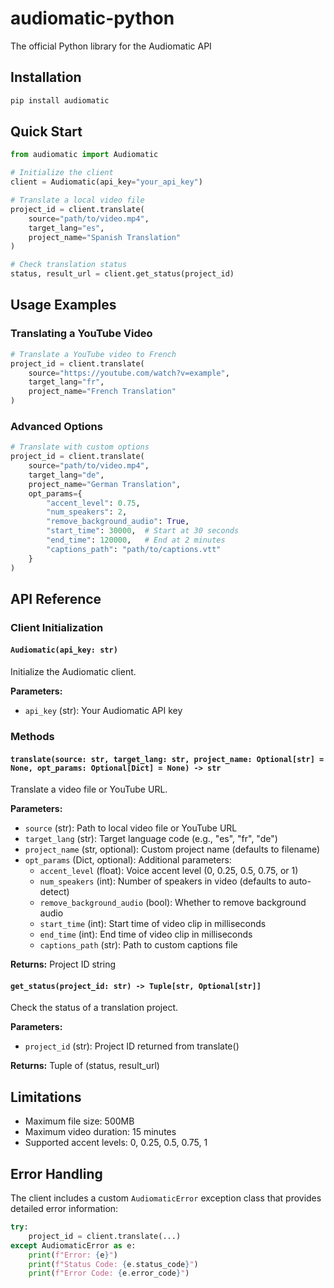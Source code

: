 # audiomatic-python

The official Python library for the Audiomatic API

## Installation

```bash
pip install audiomatic
```

## Quick Start

```python
from audiomatic import Audiomatic

# Initialize the client
client = Audiomatic(api_key="your_api_key")

# Translate a local video file
project_id = client.translate(
    source="path/to/video.mp4",
    target_lang="es",
    project_name="Spanish Translation"
)

# Check translation status
status, result_url = client.get_status(project_id)
```

## Usage Examples

### Translating a YouTube Video

```python
# Translate a YouTube video to French
project_id = client.translate(
    source="https://youtube.com/watch?v=example",
    target_lang="fr",
    project_name="French Translation"
)
```

### Advanced Options

```python
# Translate with custom options
project_id = client.translate(
    source="path/to/video.mp4",
    target_lang="de",
    project_name="German Translation",
    opt_params={
        "accent_level": 0.75,
        "num_speakers": 2,
        "remove_background_audio": True,
        "start_time": 30000,  # Start at 30 seconds
        "end_time": 120000,   # End at 2 minutes
        "captions_path": "path/to/captions.vtt"
    }
)
```

## API Reference

### Client Initialization

#### `Audiomatic(api_key: str)`

Initialize the Audiomatic client.

**Parameters:**
- `api_key` (str): Your Audiomatic API key

### Methods

#### `translate(source: str, target_lang: str, project_name: Optional[str] = None, opt_params: Optional[Dict] = None) -> str`

Translate a video file or YouTube URL.

**Parameters:**
- `source` (str): Path to local video file or YouTube URL
- `target_lang` (str): Target language code (e.g., "es", "fr", "de")
- `project_name` (str, optional): Custom project name (defaults to filename)
- `opt_params` (Dict, optional): Additional parameters:
  - `accent_level` (float): Voice accent level (0, 0.25, 0.5, 0.75, or 1)
  - `num_speakers` (int): Number of speakers in video (defaults to auto-detect)
  - `remove_background_audio` (bool): Whether to remove background audio
  - `start_time` (int): Start time of video clip in milliseconds
  - `end_time` (int): End time of video clip in milliseconds
  - `captions_path` (str): Path to custom captions file

**Returns:** Project ID string

#### `get_status(project_id: str) -> Tuple[str, Optional[str]]`

Check the status of a translation project.

**Parameters:**
- `project_id` (str): Project ID returned from translate()

**Returns:** Tuple of (status, result_url)

## Limitations

- Maximum file size: 500MB
- Maximum video duration: 15 minutes
- Supported accent levels: 0, 0.25, 0.5, 0.75, 1

## Error Handling

The client includes a custom `AudiomaticError` exception class that provides detailed error information:

```python
try:
    project_id = client.translate(...)
except AudiomaticError as e:
    print(f"Error: {e}")
    print(f"Status Code: {e.status_code}")
    print(f"Error Code: {e.error_code}")
```